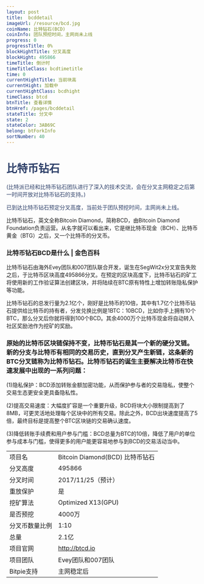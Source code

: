 ```yaml
---
layout: post
title:  bcddetail
imageUrl: /resource/bcd.jpg
coinName: 比特钻石(BCD)
coinInfo: 团队预挖时间，主网尚未上线
progress: 0
progressTitle: 0%
blockHightTitle: 分叉高度
blockHight: 495866
timeTitle: 倒计时
timeTitleClass: bcdtimetitle
time: 0
currentHightTitle: 当前块高
currentHight: 加载中
currentHightClass: bcdhight
timeClass: btcd
btnTitle: 查看详情
btnHref: /pages/bcddetail
stateTitle: 分叉中
state: 2
stateColor: 3AB69C
belong: btForkInfo
sortNumber: 40
---
```

<h1 style="color: #2F416A">比特币钻石</h1>
<p class="summarytxt" style="color: #2F416A">(比特派已经和比特币钻石团队进行了深入的技术交流，会在分叉主网稳定之后第一时间开放对比特币钻石的支持。)
</p>
<p style="color: #2F416A">
已到达比特币钻石预定分叉高度，当前处于团队预挖时间，主网尚未上线。
</p>
<p>比特币钻石，英文全称Bitcoin Diamond，简称BCD，由Bitcoin Diamond Foundation负责运营。从名字就可以看出来，它是继比特币现金（BCH）、比特币黄金（BTG）之后，又一个比特币的分叉币。
</p>

<h3 id="tax">比特币钻石BCD是什么 | 金色百科</h3>
<p>比特币钻石由海外Evey团队和007团队联合开发，诞生在SegWit2x分叉宣告失败之后，于比特币区块高度495866分叉。在预定的区块高度下，比特币钻石的矿工将使用新的工作验证算法创建区块，并将陆续在BTC原有特性上增加转账隐私保护等功能。
</p>
<p>比特币钻石的总发行量为2.1亿个，刚好是比特币的10倍，其中有1.7亿个比特币钻石提供给比特币的持有者，分发兑换比例是1BTC：10BCD，比如你手上拥有10个BTC，那么分叉后你就将得到100个BCD。其余4000万个比特币现金将自动转入社区奖励池作为挖矿的奖励。
</p>
<h3>原始的比特币区块链保持不变，比特币钻石是其一个新的硬分叉链。新的分支与比特币有相同的交易历史，直到分叉产生新链，这条新的BTC分叉链称为比特币钻石。比特币钻石的诞生主要解决比特币在快速发展中出现的一系列问题：
</h3>

<p id="tax">(1)隐私保护：BCD添加转账金额加密功能，从而保护参与者的交易隐私，使整个交易生态更安全更具备隐私性。
</p>
<p id="tax">(2)提高交易速度：大幅度扩容是一个重要升级，BCD将块大小限制提高到了8MB，可更灵活地处理每个区块中的所有交易。除此之外，BCD出块速度提高了5倍，最终目标是提高整个BTC区块链的交易确认速度。
</p>
<p id="tax">(3)降低转账手续费和用户参与门槛：BCD总量为BTC的10倍，降低了用户的单位参与成本与门槛，使得更多的用户能更容易地参与到BCD的交易活动当中。
</p>

<table class="center">
  <tbody>
    <tr>
        <td class="tablehalf">项目名</td>
        <td class="tablehalf">Bitcoin Diamond(BCD) 比特币钻石</td>
    </tr>
    <tr>
        <td>分叉高度</td>
        <td>495866</td>
    </tr>
    <tr>
        <td>分叉时间</td>
        <td>2017/11/25（预计）</td>
    </tr>
    <tr>
        <td>重放保护</td>
        <td>是</td>
    </tr>
    <tr>
        <td>挖矿算法</td>
        <td>Optimized X13(GPU)</td>
    </tr>
    <tr>
        <td>是否预挖</td>
        <td>4000万</td>
    </tr>
    <tr>
        <td>分叉币数量比例</td>
        <td>1:10</td>
    </tr>
    <tr>
        <td>总量</td>
        <td>2.1亿</td>
    </tr>
    <tr>
        <td>项目官网</td>
        <td><a href="http://btcd.io/" target="_blank">http://btcd.io</a></td>
    </tr>
    <tr>
        <td>项目团队</td>
        <td>Evey团队和007团队</td>
    </tr>
    <tr>
        <td>Bitpie支持</td>
        <td>主网稳定后</td>
    </tr>
  </tbody>
</table>
